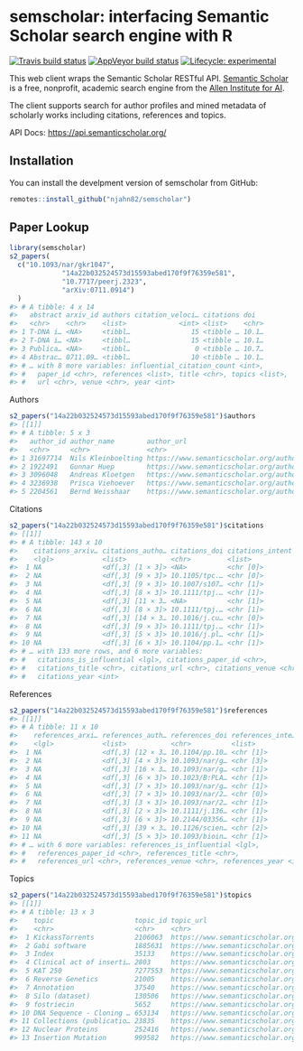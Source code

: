 
<!-- README.md is generated from README.Rmd. Please edit that file -->

# semscholar: interfacing Semantic Scholar search engine with R

<!-- badges: start -->

[![Travis build
status](https://travis-ci.org/njahn82/semscholar.svg?branch=master)](https://travis-ci.org/njahn82/semscholar)
[![AppVeyor build
status](https://ci.appveyor.com/api/projects/status/github/njahn82/semscholar?branch=master&svg=true)](https://ci.appveyor.com/project/njahn82/semscholar)
[![Lifecycle:
experimental](https://img.shields.io/badge/lifecycle-experimental-orange.svg)](https://www.tidyverse.org/lifecycle/#experimental)
<!-- badges: end -->

This web client wraps the Semantic Scholar RESTful API. [Semantic
Scholar](https://www.semanticscholar.org/) is a free, nonprofit,
academic search engine from the [Allen Institute for
AI](https://allenai.org/).

The client supports search for author profiles and mined metadata of
scholarly works including citations, references and topics.

API Docs: <https://api.semanticscholar.org/>

## Installation

You can install the develpment version of semscholar from GitHub:

``` r
remotes::install_github("njahn82/semscholar")
```

## Paper Lookup

``` r
library(semscholar)
s2_papers(
  c("10.1093/nar/gkr1047", 
             "14a22b032524573d15593abed170f9f76359e581", 
             "10.7717/peerj.2323", 
             "arXiv:0711.0914")
  )
#> # A tibble: 4 x 14
#>   abstract arxiv_id authors citation_veloci… citations doi  
#>   <chr>    <chr>    <list>             <int> <list>    <chr>
#> 1 T-DNA i… <NA>     <tibbl…               15 <tibble … 10.1…
#> 2 T-DNA i… <NA>     <tibbl…               15 <tibble … 10.1…
#> 3 Publica… <NA>     <tibbl…                0 <tibble … 10.7…
#> 4 Abstrac… 0711.09… <tibbl…               10 <tibble … 10.1…
#> # … with 8 more variables: influential_citation_count <int>,
#> #   paper_id <chr>, references <list>, title <chr>, topics <list>,
#> #   url <chr>, venue <chr>, year <int>
```

Authors

``` r
s2_papers("14a22b032524573d15593abed170f9f76359e581")$authors
#> [[1]]
#> # A tibble: 5 x 3
#>   author_id author_name        author_url                                  
#>   <chr>     <chr>              <chr>                                       
#> 1 31697714  Nils Kleinboelting https://www.semanticscholar.org/author/3169…
#> 2 1922491   Gunnar Huep        https://www.semanticscholar.org/author/1922…
#> 3 3096048   Andreas Kloetgen   https://www.semanticscholar.org/author/3096…
#> 4 3236938   Prisca Viehoever   https://www.semanticscholar.org/author/3236…
#> 5 2204561   Bernd Weisshaar    https://www.semanticscholar.org/author/2204…
```

Citations

``` r
s2_papers("14a22b032524573d15593abed170f9f76359e581")$citations
#> [[1]]
#> # A tibble: 143 x 10
#>    citations_arxiv… citations_autho… citations_doi citations_intent
#>    <lgl>            <list>           <chr>         <list>          
#>  1 NA               <df[,3] [1 × 3]> <NA>          <chr [0]>       
#>  2 NA               <df[,3] [9 × 3]> 10.1105/tpc.… <chr [0]>       
#>  3 NA               <df[,3] [9 × 3]> 10.1007/s107… <chr [1]>       
#>  4 NA               <df[,3] [8 × 3]> 10.1111/tpj.… <chr [1]>       
#>  5 NA               <df[,3] [11 × 3… <NA>          <chr [1]>       
#>  6 NA               <df[,3] [8 × 3]> 10.1111/tpj.… <chr [1]>       
#>  7 NA               <df[,3] [14 × 3… 10.1016/j.cu… <chr [0]>       
#>  8 NA               <df[,3] [9 × 3]> 10.1111/tpj.… <chr [1]>       
#>  9 NA               <df[,3] [5 × 3]> 10.1016/j.pl… <chr [1]>       
#> 10 NA               <df[,3] [6 × 3]> 10.1104/pp.1… <chr [1]>       
#> # … with 133 more rows, and 6 more variables:
#> #   citations_is_influential <lgl>, citations_paper_id <chr>,
#> #   citations_title <chr>, citations_url <chr>, citations_venue <chr>,
#> #   citations_year <int>
```

References

``` r
s2_papers("14a22b032524573d15593abed170f9f76359e581")$references
#> [[1]]
#> # A tibble: 11 x 10
#>    references_arxi… references_auth… references_doi references_inte…
#>    <lgl>            <list>           <chr>          <list>          
#>  1 NA               <df[,3] [12 × 3… 10.1104/pp.10… <chr [1]>       
#>  2 NA               <df[,3] [4 × 3]> 10.1093/nar/g… <chr [3]>       
#>  3 NA               <df[,3] [16 × 3… 10.1093/nar/g… <chr [1]>       
#>  4 NA               <df[,3] [6 × 3]> 10.1023/B:PLA… <chr [1]>       
#>  5 NA               <df[,3] [7 × 3]> 10.1093/nar/g… <chr [1]>       
#>  6 NA               <df[,3] [7 × 3]> 10.1093/nar/2… <chr [0]>       
#>  7 NA               <df[,3] [3 × 3]> 10.1093/nar/2… <chr [1]>       
#>  8 NA               <df[,3] [2 × 3]> 10.1111/j.136… <chr [1]>       
#>  9 NA               <df[,3] [6 × 3]> 10.2144/03356… <chr [1]>       
#> 10 NA               <df[,3] [39 × 3… 10.1126/scien… <chr [2]>       
#> 11 NA               <df[,3] [5 × 3]> 10.1093/bioin… <chr [1]>       
#> # … with 6 more variables: references_is_influential <lgl>,
#> #   references_paper_id <chr>, references_title <chr>,
#> #   references_url <chr>, references_venue <chr>, references_year <int>
```

Topics

``` r
s2_papers("14a22b032524573d15593abed170f9f76359e581")$topics
#> [[1]]
#> # A tibble: 13 x 3
#>    topic                    topic_id topic_url                             
#>    <chr>                    <chr>    <chr>                                 
#>  1 KickassTorrents          2106063  https://www.semanticscholar.org/topic…
#>  2 Gabi software            1885631  https://www.semanticscholar.org/topic…
#>  3 Index                    35133    https://www.semanticscholar.org/topic…
#>  4 Clinical act of inserti… 2803     https://www.semanticscholar.org/topic…
#>  5 KAT 250                  7277553  https://www.semanticscholar.org/topic…
#>  6 Reverse Genetics         21005    https://www.semanticscholar.org/topic…
#>  7 Annotation               37540    https://www.semanticscholar.org/topic…
#>  8 Silo (dataset)           130506   https://www.semanticscholar.org/topic…
#>  9 fostriecin               5652     https://www.semanticscholar.org/topic…
#> 10 DNA Sequence - Cloning … 653134   https://www.semanticscholar.org/topic…
#> 11 Collections (publicatio… 23835    https://www.semanticscholar.org/topic…
#> 12 Nuclear Proteins         252416   https://www.semanticscholar.org/topic…
#> 13 Insertion Mutation       999582   https://www.semanticscholar.org/topic…
```

